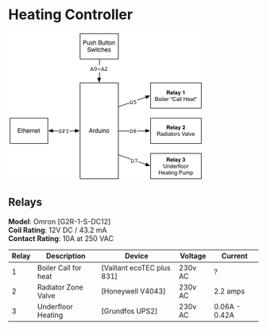 Heating Controller
==================

![Block Diagram](docs/block-diagram.png)


Relays
------

**Model**: Omron [G2R-1-S-DC12]  
**Coil Rating**: 12V DC / 43.2 mA  
**Contact Rating**: 10A at 250 VAC  


| Relay | Description          |  Device                    | Voltage | Current       |
|-------|----------------------|----------------------------|---------|---------------|
| 1     | Boiler Call for heat | [Vaillant ecoTEC plus 831] | 230v AC | ?             |
| 2     | Radiator Zone Valve  | [Honeywell V4043]          | 230v AC | 2.2 amps      |
| 3     | Underfloor Heating   | [Grundfos UPS2]            | 230v AC | 0.06A - 0.42A |


